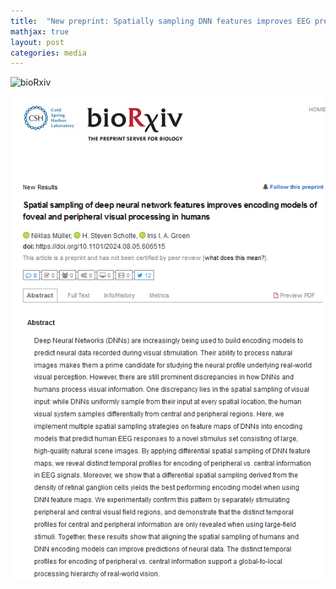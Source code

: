 ```yaml
---
title:  "New preprint: Spatially sampling DNN features improves EEG prediction!"
mathjax: true
layout: post
categories: media
---
```


![bioRxiv](https://www.biorxiv.org/content/10.1101/2024.08.05.606515v1)

![](./assets/imgs/oads_eeg_preprint_screenshot.png)
